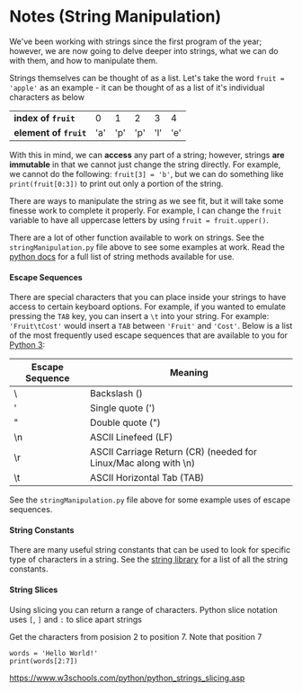 # Notes (String Manipulation)

We've been working with strings since the first program of the year; however, we are now going to delve deeper into strings, what we can do with them, and how to manipulate them.

Strings themselves can be thought of as a list.  Let's take the word ```fruit = 'apple'``` as an example - it can be thought of as a list of it's individual characters as below

| | | | | | |
|-|-|-|-|-|-|
| **index of ```fruit```** | 0 | 1 | 2 | 3 | 4 |
| **element of ```fruit```** | 'a' | 'p' | 'p' | 'l' | 'e' |

With this in mind, we can **access** any part of a string; however, strings **are immutable** in that we cannot just change the string directly.  For example, we cannot do the following: ```fruit[3] = 'b'```, but we can do something like ```print(fruit[0:3])``` to print out only a portion of the string.

There are ways to manipulate the string as we see fit, but it will take some finesse work to complete it properly.  For example, I can change the ```fruit``` variable to have all uppercase letters by using ```fruit = fruit.upper()```.

There are a lot of other function available to work on strings.  See the ```stringManipulation.py``` file above to see some examples at work.  Read the [python docs](https://docs.python.org/3.7/library/stdtypes.html#string-methods) for a full list of string methods available for use.

#### Escape Sequences

There are special characters that you can place inside your strings to have access to certain keyboard options.  For example, if you wanted to emulate pressing the ```TAB``` key, you can insert a ```\t``` into your string.  For example: ```'Fruit\tCost'``` would insert a ```TAB``` between ```'Fruit'``` and ```'Cost'```.  Below is a list of the most frequently used escape sequences that are available to you for [Python 3](https://docs.python.org/3/reference/lexical_analysis.html):

| Escape Sequence | Meaning |
| --------------- | ------- |
|   \\    	| Backslash (\)	                 |
|   \'	    | Single quote (')               |	 
|   \"    	| Double quote (")	             | 
|   \n	    | ASCII Linefeed (LF)            |
|   \r     	| ASCII Carriage Return (CR)	(needed for Linux/Mac along with \n)  |
|   \t    	| ASCII Horizontal Tab (TAB) 	  |

See the ```stringManipulation.py``` file above for some example uses of escape sequences.

#### String Constants
There are many useful string constants that can be used to look for specific type of characters in a string.  See the [string library](https://docs.python.org/3.7/library/string.html#string-constants) for a list of all the string constants.

#### String Slices
Using slicing you can return a range of characters.  Python slice notation uses ```[```, ```]``` and ```:``` to slice apart strings

Get the characters from posision 2 to position 7.  Note that position 7
```
words = 'Hello World!'
print(words[2:7])
```
https://www.w3schools.com/python/python_strings_slicing.asp